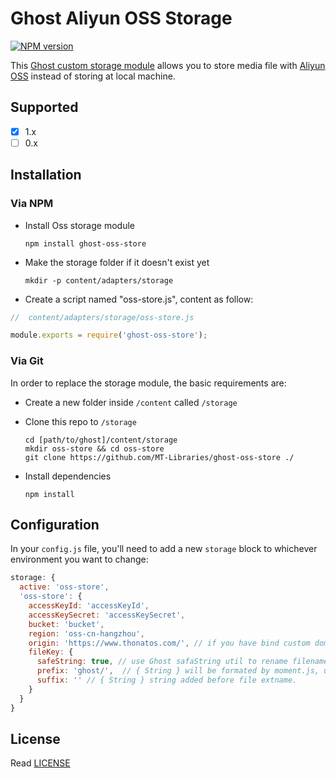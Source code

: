 # Ghost Aliyun OSS Storage

[![NPM version][npm-image]][npm-url]

[npm-image]: https://img.shields.io/npm/v/ghost-oss-store.svg?style=flat-square
[npm-url]: https://npmjs.org/package/ghost-oss-store

This [Ghost custom storage module](https://docs.ghost.org/docs/using-a-custom-storage-module#section-known-custom-storage-adapters) allows you to store media file with [Aliyun OSS](https://cn.aliyun.com/product/oss) instead of storing at local machine.

## Supported

- [x] 1.x
- [ ] 0.x

## Installation
  
### Via NPM

- Install Oss storage module

  ```
  npm install ghost-oss-store
  ```
  
- Make the storage folder if it doesn't exist yet

  ```
  mkdir -p content/adapters/storage
  ```
  
 - Create a script named "oss-store.js", content as follow:
 
 ```js
 //  content/adapters/storage/oss-store.js

module.exports = require('ghost-oss-store');
 ```

### Via Git

In order to replace the storage module, the basic requirements are:

- Create a new folder inside `/content` called `/storage`

- Clone this repo to `/storage`

  ```
  cd [path/to/ghost]/content/storage
  mkdir oss-store && cd oss-store
  git clone https://github.com/MT-Libraries/ghost-oss-store ./
  ```

- Install dependencies

  ```
  npm install
  ```

## Configuration

In your `config.js` file, you'll need to add a new `storage` block to whichever environment you want to change:

```javascript
storage: {
  active: 'oss-store',
  'oss-store': {
    accessKeyId: 'accessKeyId',
    accessKeySecret: 'accessKeySecret',
    bucket: 'bucket',
    region: 'oss-cn-hangzhou',
    origin: 'https://www.thonatos.com/', // if you have bind custom domain to oss bucket. or false             
    fileKey: {
      safeString: true, // use Ghost safaString util to rename filename, e.g. Chinese to Pinyin
      prefix: 'ghost/',  // { String } will be formated by moment.js, using `[]` to escape,
      suffix: '' // { String } string added before file extname.
    }
  }
}
```

## License

Read [LICENSE](LICENSE)
